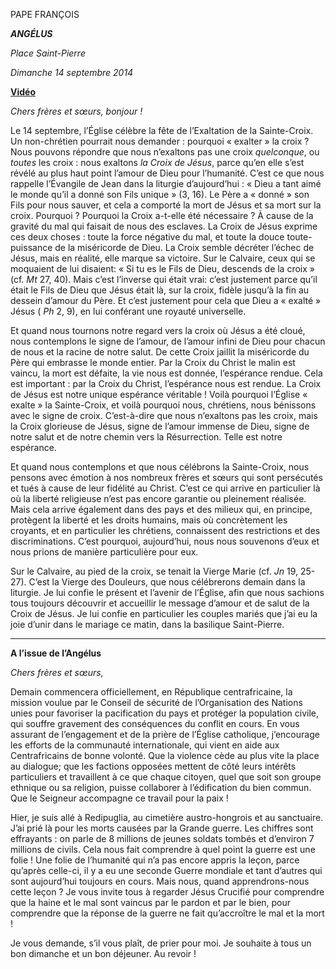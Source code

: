PAPE FRANÇOIS

***ANGÉLUS***

*Place Saint-Pierre*

*Dimanche 14 septembre 2014*

**[Vidéo](http://player.rv.va/vaticanplayer.asp?language=it&tic=VA_394ZNW9H)**

*Chers frères et sœurs, bonjour !*

Le 14 septembre, l’Église célèbre la fête de l’Exaltation de la Sainte-Croix. Un non-chrétien pourrait nous demander : pourquoi « exalter » la croix ? Nous pouvons répondre que nous n’exaltons pas une croix *quelconque*, ou *toutes* les croix : nous exaltons *la Croix de Jésus*, parce qu’en elle s’est révélé au plus haut point l’amour de Dieu pour l’humanité. C’est ce que nous rappelle l’Évangile de Jean dans la liturgie d’aujourd’hui : « Dieu a tant aimé le monde qu’il a donné son Fils unique » (3, 16). Le Père a « donné » son Fils pour nous sauver, et cela a comporté la mort de Jésus et sa mort sur la croix. Pourquoi ? Pourquoi la Croix a-t-elle été nécessaire ? À cause de la gravité du mal qui faisait de nous des esclaves. La Croix de Jésus exprime ces deux choses : toute la force négative du mal, et toute la douce toute-puissance de la miséricorde de Dieu. La Croix semble décréter l’échec de Jésus, mais en réalité, elle marque sa victoire. Sur le Calvaire, ceux qui se moquaient de lui disaient: « Si tu es le Fils de Dieu, descends de la croix » (cf. *Mt* 27, 40). Mais c’est l’inverse qui était vrai: c’est justement parce qu’il était le Fils de Dieu que Jésus était là, sur la croix, fidèle jusqu’à la fin au dessein d’amour du Père. Et c’est justement pour cela que Dieu a « exalté » Jésus ( *Ph* 2, 9), en lui conférant une royauté universelle.

Et quand nous tournons notre regard vers la croix où Jésus a été cloué, nous contemplons le signe de l’amour, de l’amour infini de Dieu pour chacun de nous et la racine de notre salut. De cette Croix jaillit la miséricorde du Père qui embrasse le monde entier. Par la Croix du Christ le malin est vaincu, la mort est défaite, la vie nous est donnée, l’espérance rendue. Cela est important : par la Croix du Christ, l’espérance nous est rendue. La Croix de Jésus est notre unique espérance véritable ! Voilà pourquoi l’Église « exalte » la Sainte-Croix, et voilà pourquoi nous, chrétiens, nous bénissons avec le signe de croix. C’est-à-dire que nous n’exaltons pas les croix, mais la Croix glorieuse de Jésus, signe de l’amour immense de Dieu, signe de notre salut et de notre chemin vers la Résurrection. Telle est notre espérance.

Et quand nous contemplons et que nous célébrons la Sainte-Croix, nous pensons avec émotion à nos nombreux frères et sœurs qui sont persécutés et tués à cause de leur fidélité au Christ. C’est ce qui arrive en particulier là où la liberté religieuse n’est pas encore garantie ou pleinement réalisée. Mais cela arrive également dans des pays et des milieux qui, en principe, protègent la liberté et les droits humains, mais où concrètement les croyants, et en particulier les chrétiens, connaissent des restrictions et des discriminations. C’est pourquoi, aujourd’hui, nous nous souvenons d’eux et nous prions de manière particulière pour eux.

Sur le Calvaire, au pied de la croix, se tenait la Vierge Marie (cf. *Jn* 19, 25-27). C’est la Vierge des Douleurs, que nous célébrerons demain dans la liturgie. Je lui confie le présent et l’avenir de l’Église, afin que nous sachions tous toujours découvrir et accueillir le message d’amour et de salut de la Croix de Jésus. Je lui confie en particulier les couples mariés que j’ai eu la joie d’unir dans le mariage ce matin, dans la basilique Saint-Pierre.

* * *

**A l’issue de l’Angélus**

*Chers frères et sœurs,*

Demain commencera officiellement, en République centrafricaine, la mission voulue par le Conseil de sécurité de l’Organisation des Nations unies pour favoriser la pacification du pays et protéger la population civile, qui souffre gravement des conséquences du conflit en cours. En vous assurant de l’engagement et de la prière de l’Église catholique, j’encourage les efforts de la communauté internationale, qui vient en aide aux Centrafricains de bonne volonté. Que la violence cède au plus vite la place au dialogue; que les factions opposées mettent de côté leurs intérêts particuliers et travaillent à ce que chaque citoyen, quel que soit son groupe ethnique ou sa religion, puisse collaborer à l’édification du bien commun. Que le Seigneur accompagne ce travail pour la paix !

Hier, je suis allé à Redipuglia, au cimetière austro-hongrois et au sanctuaire. J’ai prié là pour les morts causées par la Grande guerre. Les chiffres sont effrayants : on parle de 8 millions de jeunes soldats tombés et d’environ 7 millions de civils. Cela nous fait comprendre à quel point la guerre est une folie ! Une folie de l’humanité qui n’a pas encore appris la leçon, parce qu’après celle-ci, il y a eu une seconde Guerre mondiale et tant d’autres qui sont aujourd’hui toujours en cours. Mais nous, quand apprendrons-nous cette leçon ? Je vous invite tous à regarder Jésus Crucifié pour comprendre que la haine et le mal sont vaincus par le pardon et par le bien, pour comprendre que la réponse de la guerre ne fait qu’accroître le mal et la mort !

Je vous demande, s’il vous plaît, de prier pour moi. Je souhaite à tous un bon dimanche et un bon déjeuner. Au revoir !
